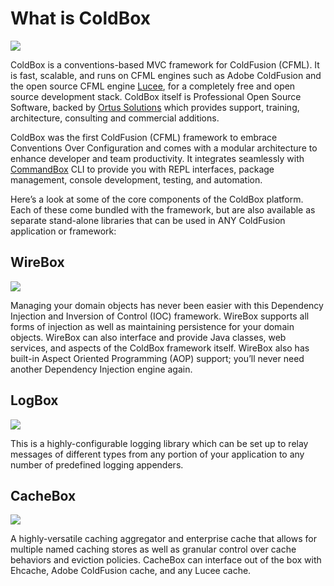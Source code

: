 # What is ColdBox

![](https://github.com/ortus/coldbox-platform-documentation/tree/24d3f3d16693b36ca41bf5ce0329c6ff33316ef0/images/ColdBoxLogo2015_300.png)

ColdBox is a conventions-based MVC framework for ColdFusion \(CFML\). It is fast, scalable, and runs on CFML engines such as Adobe ColdFusion and the open source CFML engine [Lucee](http://www.lucee.org), for a completely free and open source development stack. ColdBox itself is Professional Open Source Software, backed by [Ortus Solutions](http://www.ortussolutions.com) which provides support, training, architecture, consulting and commercial additions.

ColdBox was the first ColdFusion \(CFML\) framework to embrace Conventions Over Configuration and comes with a modular architecture to enhance developer and team productivity. It integrates seamlessly with [CommandBox](http://www.ortussolutions.com/products/commandbox) CLI to provide you with REPL interfaces, package management, console development, testing, and automation.

Here’s a look at some of the core components of the ColdBox platform. Each of these come bundled with the framework, but are also available as separate stand-alone libraries that can be used in ANY ColdFusion application or framework:

## WireBox

![](https://github.com/ortus/coldbox-platform-documentation/tree/24d3f3d16693b36ca41bf5ce0329c6ff33316ef0/images/WireBox.png)

Managing your domain objects has never been easier with this Dependency Injection and Inversion of Control \(IOC\) framework. WireBox supports all forms of injection as well as maintaining persistence for your domain objects. WireBox can also interface and provide Java classes, web services, and aspects of the ColdBox framework itself. WireBox also has built-in Aspect Oriented Programming \(AOP\) support; you’ll never need another Dependency Injection engine again.

## LogBox

![](https://github.com/ortus/coldbox-platform-documentation/tree/24d3f3d16693b36ca41bf5ce0329c6ff33316ef0/images/LogBox.png)

This is a highly-configurable logging library which can be set up to relay messages of different types from any portion of your application to any number of predefined logging appenders.

## CacheBox

![](https://github.com/ortus/coldbox-platform-documentation/tree/24d3f3d16693b36ca41bf5ce0329c6ff33316ef0/images/CacheBox.png)

A highly-versatile caching aggregator and enterprise cache that allows for multiple named caching stores as well as granular control over cache behaviors and eviction policies. CacheBox can interface out of the box with Ehcache, Adobe ColdFusion cache, and any Lucee cache.

